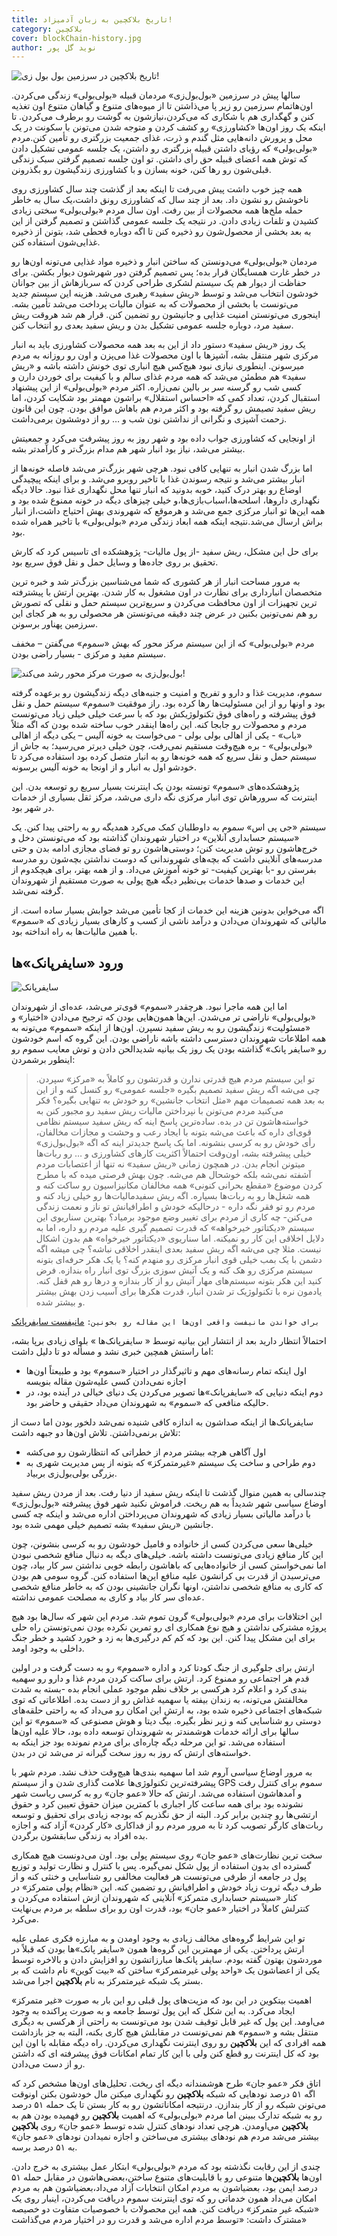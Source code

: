 ```yaml
---
title: تاریخ بلاکچین به زبان آدمیزاد!
category: بلاکچین
cover: blockChain-history.jpg
author: نوید گل‌ پور
---
```


![تاریخ بلاکچین در سرزمین بول بول زی!](blockChain-history.jpg)

سالها پیش در سرزمین «بول‌بول‌زی» مردمان قبیله «بولی‌بولی» زندگی می‌کردن. اون‌هاتمام سرزمین رو زیر پا می‌ذاشتن تا از میوه‌های متنوع و گیاهان متنوع اون تغذیه کنن و گهگداری هم با شکاری که می‌کردن،‌نیازشون به گوشت رو برطرف می‌کردن. تا اینکه یک روز اون‌ها «کشاورزی» رو کشف کردن و متوجه شدن می‌تونن با سکونت در یک محل و پرورش دانه‌هایی مثل گندم و ذرت، غذای جمعیت بزرگتری رو تأمین کنن.مردم «بولی‌بولی» که رؤیای داشتن قبیله بزرگتری رو داشتن،‌ یک جلسه عمومی تشکیل دادن که توش همه اعضای قبیله حق رأی داشتن. تو اون جلسه تصمیم گرفتن سبک زندگی قبلی‌شون رو رها کنن،‌ خونه بسازن و با کشاورزی زندگیشون رو بگذرونن.

همه چیز خوب داشت پیش می‌رفت تا اینکه بعد از گذشت چند سال کشاورزی روی ناخوشش رو نشون داد. بعد از چند سال که کشاورزی رونق داشت،یک سال به خاطر حمله ملخ‌ها همه محصولات از بین رفت. اون سال مردم «بولی‌بولی» سختی زیادی کشیدن و تلفات زیادی دادن. در نتیجه یک جلسه عمومی گذاشتن و تصمیم گرفتن از این به بعد بخشی از محصول‌شون رو ذخیره کنن تا اگه دوباره قحطی شد،‌ بتونن از ذخیره غذایی‌شون استفاده کنن.

مردمان «بولی‌بولی» می‌دونستن که ساختن انبار و ذخیره مواد غذایی می‌تونه اون‌ها رو در خطر غارت همسایگان قرار بده؛ پس تصمیم گرفتن دور شهرشون دیوار بکشن. برای حفاظت از دیوار هم یک سیستم لشکری طراحی کردن که سربازهاش از بین جوانان خودشون انتخاب می‌شد و توسط «ریش سفید» رهبری می‌شد. هزینه این سیستم جدید می‌تونست با بخشی از محصولات که به عنوان مالیات پرداخت می‌شد تأمین بشه. اینجوری می‌تونستن امنیت غذایی و جانیشون رو تضمین کنن. قرار هم شد هروقت ریش سفید مرد، دوباره جلسه عمومی تشکیل بدن و ریش سفید بعدی رو انتخاب کنن.

یک روز «ریش سفید» دستور داد از این به بعد همه محصولات کشاورزی باید به انبار مرکزی شهر منتقل بشه، آشپزها با اون محصولات غذا می‌پزن و اون رو روزانه به مردم میرسونن. اینطوری نیازی نبود هیچ‌کس هیچ انباری توی خونش داشته باشه و «ریش سفید» هم مطمئن می‌شد که همه مردم غذای سالم و با کیفیت برای خوردن دارن و کسی شب رو گرسنه سر بر بالین نمی‌زاره. اکثر مردم «بولی‌بولی» از این پیشنهاد استقبال کردن،‌ تعداد کمی که «احساس استقلال» براشون مهمتر بود شکایت کردن،‌ اما ریش سفید تصیمش رو گرفته بود و اکثر مردم هم باهاش موافق بودن. چون این قانون زحمت آشپزی و نگرانی از نداشتن نون شب و … رو از دوششون برمی‌داشت.

از اونجایی که کشاورزی جواب داده بود و شهر روز به روز پیشرفت می‌کرد و جمعیتش بیشتر می‌شد، نیاز بود انبار شهر هم مدام بزرگ‌تر و کارآمدتر بشه.

اما بزرگ شدن انبار به تنهایی کافی نبود. هرچی شهر بزرگ‌تر می‌شد فاصله خونه‌ها از انبار بیشتر می‌شد و نتیجه رسوندن غذا با تاخیر روبرو می‌شد. و برای اینکه پیچیدگی اوضاع رو بهتر درک کنید،‌ خوبه بدونید که انبار تنها محل نگهداری غذا نبود. حالا دیگه نگهداری دارو‌ها،‌ اسلحه‌ها،‌اسباب‌بازی‌ها،‌و خیلی چیزهای دیگه در خونه ممنوع شده بود و همه این‌ها تو انبار مرکزی جمع می‌شد و هرموقع که شهروندی بهش احتیاج داشت،‌از انبار براش ارسال می‌شد.نتیجه اینکه همه ابعاد زندگی مردم «بولی‌بولی» با تاخیر همراه شده بود.

برای حل این مشکل، ریش سفید -از پول مالیات- پژوهشکده ای تاسیس کرد که کارش تحقیق
بر روی جاده‌ها و وسایل حمل و نقل فوق سریع‌ بود.

به مرور مساحت انبار از هر کشوری که شما می‌شناسین بزرگ‌تر شد و خبره ترین متخصصان انبارداری برای نظارت در اون مشغول به کار شدن. بهترین ارتش با پیشترفته ترین تجهیزات از اون محافظت می‌کردن و سریع‌ترین سیستم حمل و نقلی که تصورش رو هم نمی‌تونین بکنین در عرض چند دقیقه می‌تونستن هر محصولی رو به هر کجای این سرزمین پهناور برسونن.

مردم «بولی‌بولی» که از این سیستم مرکز محور که بهش «سموم» می‌گفتن – مخفف سیستم مفید و مرکزی - بسیار راضی بودن.

![بول‌بول‌زی به صورت مرکز محور رشد می‌کند!](centralBulyBuly.jpg)

سموم، مدیریت غذا و دارو و تفریح و امنیت و جنبه‌های دیگه زندگیشون رو برعهده گرفته بود و اونها رو از این مسئولیت‌ها رها کرده بود.
راز موفقیت «سموم» سیستم حمل و نقل فوق پیشرفته و راه‌های فوق تکنولوژیکش بود که با سرعت خیلی خیلی زیاد می‌تونست مردم و محصولات رو جابجا کنه. این راه‌ها اینقدر خوب ساخته شده بودن که اگه مثلاً «باب» - یکی از اهالی بولی‌ بولی - می‌خواست به خونه آلیس – یکی دیگه از اهالی «بولی‌بولی» - بره هیچ‌وقت مستقیم نمی‌رفت،‌ چون خیلی دیرتر می‌رسید؛ به جاش از سیستم حمل و نقل سریع که همه خونه‌ها رو به انبار متصل کرده بود استفاده می‌کرد تا خودشو اول به انبار و از اونجا به خونه آلیس برسونه.

پژوهشکده‌های «سموم» تونسته بودن یک اینترنت بسیار سریع رو توسعه بدن. این اینترنت که سرورهاش توی انبار مرکزی نگه داری می‌شد، مرکز ثقل بسیاری از خدمات در شهر بود.

سیستم «جی پی اس» سموم به داوطلبان کمک می‌کرد همدیگه رو به راحتی پیدا کنن. یک «سیستم حسابداری آنلاین» در اختیار شهروندان گذاشته بود که می‌تونستن دخل و خرج‌هاشون رو توش مدیریت کنن؛ دوستی‌هاشون رو تو فضای مجازی ادامه بدن و حتی مدرسه‌های آنلاینی داشت که بچه‌های شهروندانی که دوست نداشتن بچه‌شون رو مدرسه بفرستن رو -با بهترین کیفیت- تو خونه آموزش می‌داد. و از همه بهتر،‌ برای هیچکدوم از این خدمات و صدها خدمات بی‌نظیر دیگه هیچ پولی به صورت مستقیم از شهروندان گرفته نمی‌شد.

اگه می‌خواین بدونین هزینه این خدمات از کجا تأمین می‌شد جوابش بسیار ساده است. از مالیاتی که شهروندان می‌دادن و درآمد ناشی از کسب و کارهای بسیار زیادی که «سموم» با همین مالیات‌ها به راه انداخته بود.

## ورود «سایفرپانک»‌ها

![سایفرپانک](/cypherpunk.jpg)

اما این همه ماجرا نبود. هرچقدر «سموم» قوی‌تر می‌شد، عده‌ای از شهروندان «بولی‌بولی» ناراضی تر می‌شدن. این‌ها همون‌هایی بودن که ترجیح می‌دادن «اختیار» و «مسئولیت» زندگیشون رو به ریش سفید نسپرن. اون‌ها از اینکه «سموم» می‌تونه به همه اطلاعات شهروندان دسترسی داشته باشه ناراضی بودن. این گروه که اسم خودشون رو «سایفر پانک» گذاشته بودن یک روز یک بیانیه شدیدالحن دادن و توش معایب سموم رو اینطور برشمردن:

> تو این سیستم مردم هیچ قدرتی ندارن و قدرتشون رو کاملاً به «مرکز» سپردن.
> چی می‌شه اگه ریش سفید تصمیم بگیره «جلسه عمومی» رو کنسل کنه و از این به بعد همه تصمیمات مهم «مثل انتخاب جانشین» رو خودش به تنهایی بگیره؟
> فکر می‌کنید مردم می‌تونن با نپرداختن مالیات ریش سفید رو مجبور کنن به خواسته‌هاشون تن در بده. ساده‌ترین پاسخ اینه که ریش سفید سیستم نظامی قوی‌ای داره که باعث می‌شه بتونه با ایجاد رعب و وحشت و مجازات مخالفان، رأی خودش رو به کرسی بنشونه. اما یک پاسخ جدیدتر اینه که اگه «بول‌بول‌زی» خیلی پیشرفته بشه، اون‌وقت احتمالاً اکثریت کارهای کشاورزی و … رو ربات‌ها میتونن انجام بدن. در همچون زمانی «ریش سفید» نه تنها از اعتصابات مردم آشفته نمی‌شه بلکه خوشحال هم می‌شه. چون بهش فرصتی میده که با مطرح کردن موضوع «مقطع بحرانی کنونی» همه مخالفان مکانیزاسیون رو ساکت کنه و همه شغل‌ها رو به ربات‌ها بسپاره.
> اگه ریش سفیدمالیات‌ها رو خیلی زیاد کنه و مردم رو تو فقر نگه داره - درحالیکه خودش و اطرافیانش تو ناز و نعمت زندگی می‌کنن- چه کاری از مردم برای تغییر وضع موجود برمیاد؟
> بهترین سناریوی این سیستم «دیکتاتور خیرخواهه» که قدرت تصمیم گیری علیه مردم رو داره، اما به دلایل اخلاقی این کار رو نمیکنه. اما سناریوی «دیکتاتور خیرخواه» هم بدون اشکال نیست. مثلا چی می‌شه اگه ریش سفید بعدی اینقدر اخلاقی نباشه؟
> چی میشه اگه دشمن با یک بمب خیلی قوی انبار مرکزی رو منهدم کنه؟ یا یک هکر حرفه‌ای بتونه سیستم مرکزی رو هک کنه و یک آتیش سوزی بزرگ توی انبار راه بندازه. فرض کنید این هکر بتونه سیستم‌های مهار آتیش رو از کار بندازه و درها رو هم قفل کنه. یادمون نره با تکنولوژیک تر شدن انبار، قدرت هکر‌ها برای آسیب زدن بهش بیشتر و بیشتر شده.

`برای خواندن مانیفست واقعی اون‌ها این مقاله رو بخونین:`
[مانیفست سایفرپانک](/مانیفست%20سایفرپانک)

احتمالاً انتظار دارید بعد از انتشار این بیانیه توسط « سایفرپانک‌ها » بلوای زیادی برپا بشه،‌ اما راستش همچین خبری نشد و مسأله دو تا دلیل داشت:

- اول اینکه تمام رسانه‌های مهم و تاثیرگذار در اختیار «سموم» بود و طبیعتاً اون‌ها اجازه نمی‌دادن کسی علیه‌شون مقاله بنویسه
- دوم اینکه دنیایی که «سایفرپانک»‌ها تصویر می‌کردن یک دنیای خیالی در آینده بود،‌ در حالیکه منافعی که «سموم» به شهروندان می‌داد حقیقی و حاضر بود.

سایفرپانک‌ها از اینکه صداشون به اندازه کافی شنیده نمی‌شد دلخور بودن اما دست از تلاش برنمی‌داشتن. تلاش اون‌ها دو جبهه داشت:

- اول آگاهی هرچه بیشتر مردم از خطراتی که انتظارشون رو می‌کشه
- دوم طراحی و ساخت یک سیستم «غیرمتمرکز» که بتونه از پس مدیریت شهری به بزرگی بولی‌بول‌زی بربیاد.

چندسالی به همین منوال گذشت تا اینکه ریش سفید از دنیا رفت. بعد از مردن ریش سفید اوضاع سیاسی شهر شدیداً به هم ریخت. فراموش نکنید شهر فوق پیشرفته «بول‌بول‌زی» با درآمد مالیاتی بسیار زیادی که شهروندان می‌پرداختن اداره می‌شد و اینکه چه کسی جانشین «ریش سفید» بشه تصمیم خیلی مهمی شده بود.

خیلی‌ها سعی می‌کردن کسی از خانواده و فامیل خودشون رو به کرسی بنشونن، چون این کار منافع زیادی می‌تونست داشته باشه. خیلی‌های دیگه به دنبال منافع شخصی نبودن اما نمی‌خواستن کسی از خانواده‌هایی که باهاشون رابطه خوبی نداشتن سر کار بیاد،‌ چون می‌ترسیدن از قدرت بی کرانشون علیه منافع این‌ها استفاده کنن. گروه سومی هم بودن که کاری به منافع شخصی نداشتن، اونها نگران جانشینی بودن که به خاطر منافع شخصی عده‌ای سر کار بیاد و کاری به مصلحت عمومی نداشته.

این اختلافات برای مردم «بولی‌بولی» گرون تموم شد. مردم این شهر که سال‌ها بود هیچ پروژه مشترکی نداشتن و هیچ نوع همکاری ای رو تمرین نکرده بودن نمی‌تونستن راه حلی برای این مشکل پیدا کنن. این بود که کم کم درگیری‌ها به زد و خورد کشید و خطر جنگ داخلی به وجود اومد.

ارتش برای جلوگیری از جنگ کودتا کرد و اداره «سموم» رو به دست گرفت و در اولین قدم هر اجتماعی رو ممنوع کرد. ارتش برای ساکت کردن مردم غذا و دارو رو سهمیه بندی کرد و اعلام کرد هرکسی بر خلاف نظم موجود عملی انجام بده -بسته به شدت مخالفتش می‌تونه، به زندان بیفته یا سهمیه غذاش رو از دست بده. اطلاعاتی که توی شبکه‌های اجتماعی ذخیره شده بود، به ارتش این امکان رو می‌داد که به راحتی حلقه‌های دوستی رو شناسایی کنه و زیر نظر بگیره. بیگ دیتا و هوش مصنوعی که «سموم» تو این سالها برای ارائه خدمات هوشمندتر به شهروندان توسعه داده بود، حالا علیه اون‌ها استفاده می‌شد. تو این مرحله دیگه چاره‌ای برای مردم نمونده بود جز اینکه به خواسته‌های ارتش که روز به روز سخت گیرانه تر می‌شد تن در بدن.

به مرور اوضاع سیاسی آروم شد اما سهمیه بندی‌ها هیچ‌وقت حذف نشد. مردم شهر با پیشرفته‌ترین تکنولوژی‌ها علامت گذاری شدن و از سیستم GPS سموم برای کنترل رفت و آمد‌هاشون استفاده می‌شد. ارتش که حالا «عمو جان» رو به کرسی ریاست شهر نشونده بود برای همه ساعت کار اجباری با کمترین میزان حقوق تعیین کرد و حقوق ارتشی‌ها رو چندین برابر کرد. البته از حق نگذریم که بودجه زیادی برای تحقیق و توسعه ربات‌های کارگر تصویب کرد تا به مرور مردم رو از فداکاری «کار کردن» آزاد کنه و اجازه بده افراد به زندگی سابقشون برگردن.

سخت ترین نظارت‌های «عمو جان» روی سیستم پولی بود. اون می‌دونست هیچ همکاری گسترده ای بدون استفاده از پول شکل نمی‌گیره. پس با کنترل و نظارت تولید و توزیع پول در جامعه از طرفی می‌تونست هر فعالیت مخالفی رو شناسایی و خنثی کنه و از طرف دیگه ثروت زیاد خودش و اطرافیانش رو تضمین کنه. این «نظام پولی متمرکز» در کنار «سیستم حسابداری متمرکز» آنلاینی که شهروندان ازش استفاده می‌کردن و کنترلش کاملاً در اختیار «عمو جان» بود،‌ قدرت اون رو برای سلطه بر مردم بی‌نهایت می‌کرد.

تو این شرایط گروه‌های مخالف زیادی به وجود اومدن و به مبارزه فکری عملی علیه ارتش پرداختن. یکی از مهمترین این گروه‌ها همون «سایفر پانک»‌ها بودن که قبلاً در موردشون بهتون گفته بودم. سایفر پانک‌ها مبارزاتشون رو افزایش دادن و بالاخره توسط یکی از اعضاشون یک «واحد پولی غیرمتمرکز» ساختن که «بیت کوین» نام داشت که بر بستر یک شبکه غیرمتمرکز به نام **بلاکچین** اجرا می‌شد.

اهمیت بیتکوین در این بود که مزیت‌های پول قبلی رو این بار به صورت «غیر متمرکز» ایجاد می‌کرد. به این شکل که این پول توسط جامعه و به صورت پراکنده به وجود می‌اومد. این پول که غیر قابل توقیف شدن بود می‌تونست به راحتی از هرکسی به دیگری منتقل بشه و «سموم» هم نمی‌تونست در مقابلش هیچ کاری بکنه، البته به جز بازداشت همه افرادی که این **بلاکچین** رو روی اینترنت نگهداری می‌کردن. راه دیگه مقابله با اون این بود که کل اینترنت رو قطع کنن ولی با این کار تمام امکانات فوق پیشرفته ای که داشتن رو از دست می‌دادن.

اتاق فکر «عمو جان» طرح هوشمندانه دیگه ای ریخت. تحلیل‌های اون‌ها مشخص کرد که اگه ۵۱ درصد نود‌هایی که شبکه **بلاکچین** رو نگهداری میکنن مال خودشون بکنن اونوقت می‌تونن شبکه رو از کار بندازن. درنتیجه امکاناتشون رو به کار بستن تا یک حمله ۵۱ درصد رو به شبکه تدارک ببینن اما مردم «بولی‌بولی» که اهمیت **بلاکچین** رو فهمیده بودن هم به **بلاکچین** می‌اومدن. هرچی تعداد نودهای کنترل شده توسط «عمو جان» روی **بلاکچین** بیشتر می‌شد مردم هم نود‌های بیشتری می‌ساختن و اجازه نمیدادن نود‌های «عمو جان» به ۵۱ درصد برسه.

چندی از این رقابت نگذشته بود که مردم «بولی‌بولی» ابتکار عمل بیشتری به خرج دادن. اون‌ها **بلاکچین**‌ها متنوعی رو با قابلیت‌های متنوع ساختن،‌بعضی‌هاشون در مقابل حمله ۵۱ درصد ایمن بود، بعضیاشون به مردم امکان انتخابات آزاد می‌داد،‌بعضیاشون هم به مردم امکان می‌داد همون خدماتی رو که توی اینترنت سموم دریافت می‌کردن،‌ اینبار روی یک «شبکه غیر متمرکز» دریافت کنن. همه این محصولات با خصوصیات متفاوت دو خصیصه مشترک داشت:‌ «توسط مردم اداره می‌شد و قدرت رو در اختیار مردم می‌گذاشت»
